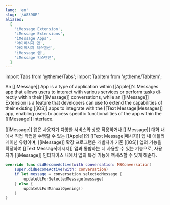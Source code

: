 ```yaml
---
lang: 'en'
slug: '/A8398E'
aliases:
  [
    'iMessage Extension',
    'iMessage Extensions',
    'iMessage Apps',
    '아이메시지 앱',
    '아이메시지 익스텐션',
    'iMessage 앱',
    'iMessage 익스텐션',
  ]
---
```


import Tabs from '@theme/Tabs';
import TabItem from '@theme/TabItem';

<Tabs groupId='lang' queryString>
<TabItem value='en' label='English 🇺🇸' lang='en-US' default>
<div lang='en-US'>

An [[iMessage]] App is a type of application within [[Apple]]'s Messages app that allows users to interact with various services or perform tasks directly within their [[iMessage]] conversations, while an [[iMessage]] Extension is a feature that developers can use to extend the capabilities of their existing [[iOS]] apps to integrate with the [[Text Message|Messages]] app, enabling users to access specific functionalities of the app within the [[iMessage]] interface.

</div>
</TabItem>
<TabItem value='ko' label='한국어 🇰🇷' lang='ko-KR'>
<div lang='ko-KR'>

[[iMessage]] 앱은 사용자가 다양한 서비스와 상호 작용하거나 [[iMessage]] 대화 내에서 직접 작업을 수행할 수 있는 [[Apple]]의 [[Text Message|메시지]] 앱 내 애플리케이션 유형이며, [[iMessage]] 확장 프로그램은 개발자가 기존 [[iOS]] 앱의 기능을 확장하여 [[Text Message|메시지]] 앱과 통합하는 데 사용할 수 있는 기능으로, 사용자가 [[iMessage]] 인터페이스 내에서 앱의 특정 기능에 액세스할 수 있게 해준다.

</div>
</TabItem>
</Tabs>

```swift
override func didBecomeActive(with conversation: MSConversation)
	super.didBecomeActive(with: conversation)
	if let message = conversation.selectedMessage {
		updateUiForSelectedMessage(message)
	} else {
		updateUiForManualOpening()
	}
}
```
